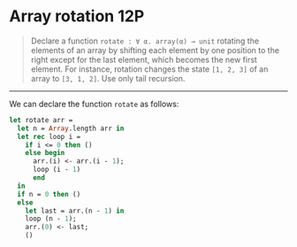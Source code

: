 # Array rotation 12P

> Declare a function `rotate : ∀ α. array(α) → unit` rotating the elements of an array by shifting each element by one position to the right except for the last element, which becomes the new first element.
> For instance, rotation changes the state `[1, 2, 3]` of an array to `[3, 1, 2]`.
> Use only tail recursion.

---

We can declare the function `rotate` as follows:
```ocaml
let rotate arr =
  let n = Array.length arr in
  let rec loop i =
    if i <= 0 then ()
    else begin
      arr.(i) <- arr.(i - 1);
      loop (i - 1)
      end
  in
  if n = 0 then ()
  else
    let last = arr.(n - 1) in
    loop (n - 1);
    arr.(0) <- last;
    ()
```
